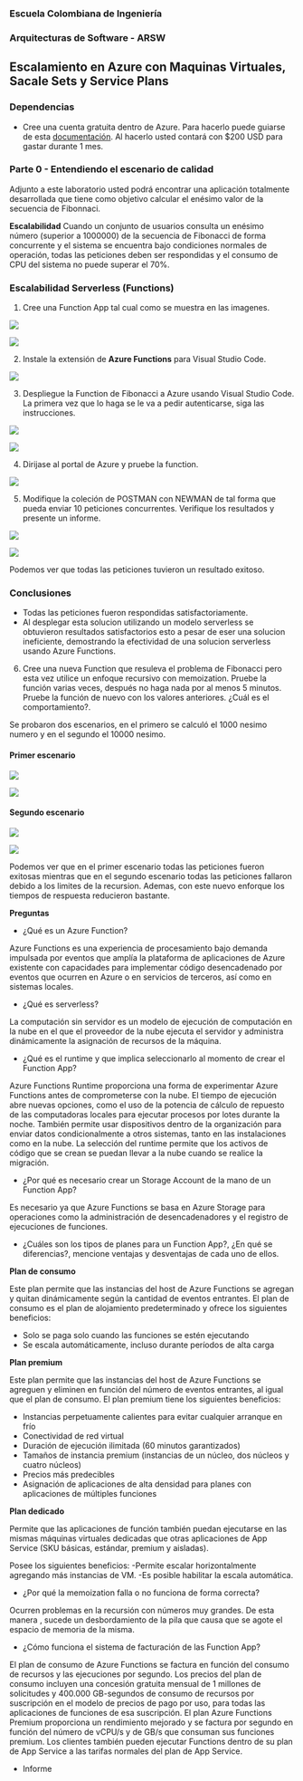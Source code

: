 ### Escuela Colombiana de Ingeniería
### Arquitecturas de Software - ARSW

## Escalamiento en Azure con Maquinas Virtuales, Sacale Sets y Service Plans

### Dependencias
* Cree una cuenta gratuita dentro de Azure. Para hacerlo puede guiarse de esta [documentación](https://azure.microsoft.com/en-us/free/search/?&ef_id=Cj0KCQiA2ITuBRDkARIsAMK9Q7MuvuTqIfK15LWfaM7bLL_QsBbC5XhJJezUbcfx-qAnfPjH568chTMaAkAsEALw_wcB:G:s&OCID=AID2000068_SEM_alOkB9ZE&MarinID=alOkB9ZE_368060503322_%2Bazure_b_c__79187603991_kwd-23159435208&lnkd=Google_Azure_Brand&dclid=CjgKEAiA2ITuBRDchty8lqPlzS4SJAC3x4k1mAxU7XNhWdOSESfffUnMNjLWcAIuikQnj3C4U8xRG_D_BwE). Al hacerlo usted contará con $200 USD para gastar durante 1 mes.

### Parte 0 - Entendiendo el escenario de calidad

Adjunto a este laboratorio usted podrá encontrar una aplicación totalmente desarrollada que tiene como objetivo calcular el enésimo valor de la secuencia de Fibonnaci.

**Escalabilidad**
Cuando un conjunto de usuarios consulta un enésimo número (superior a 1000000) de la secuencia de Fibonacci de forma concurrente y el sistema se encuentra bajo condiciones normales de operación, todas las peticiones deben ser respondidas y el consumo de CPU del sistema no puede superar el 70%.

### Escalabilidad Serverless (Functions)

1. Cree una Function App tal cual como se muestra en las  imagenes.

![](images/part3/part3-function-config.png)

![](images/part3/part3-function-configii.png)

2. Instale la extensión de **Azure Functions** para Visual Studio Code.

![](images/part3/part3-install-extension.png)

3. Despliegue la Function de Fibonacci a Azure usando Visual Studio Code. La primera vez que lo haga se le va a pedir autenticarse, siga las instrucciones.

![](images/part3/part3-deploy-function-1.png)

![](images/part3/part3-deploy-function-2.png)

4. Dirijase al portal de Azure y pruebe la function.

![](images/part3/part3-test-function.png)

5. Modifique la coleción de POSTMAN con NEWMAN de tal forma que pueda enviar 10 peticiones concurrentes. Verifique los resultados y presente un informe.

![](images/itera.png)


![](images/metricas1.png)

Podemos ver que todas las peticiones tuvieron un resultado exitoso.

### Conclusiones

 * Todas las peticiones fueron respondidas satisfactoriamente.
 * Al desplegar esta solucion utilizando un modelo serverless se obtuvieron resultados satisfactorios esto a pesar de eser una solucion ineficiente, demostrando la efectividad de una solucion serverless usando Azure Functions.


6. Cree una nueva Function que resuleva el problema de Fibonacci pero esta vez utilice un enfoque recursivo con memoization. Pruebe la función varias veces, después no haga nada por al menos 5 minutos. Pruebe la función de nuevo con los valores anteriores. ¿Cuál es el comportamiento?.

Se probaron dos escenarios, en el primero se calculó el 1000 nesimo numero y en el segundo el 10000 nesimo.

#### Primer escenario

![](images/memo1.png)

![](images/metricas2.png)

#### Segundo escenario

![](images/memo2.png)

![](images/metricas3.png)

Podemos ver que en el primer escenario todas las peticiones fueron exitosas mientras que en el segundo escenario todas las peticiones fallaron debido a los limites de la recursion. Ademas, con este nuevo enforque los tiempos de respuesta reducieron bastante.


**Preguntas**

* ¿Qué es un Azure Function?

Azure Functions es una experiencia de procesamiento bajo demanda impulsada por eventos que amplía la plataforma de aplicaciones de Azure existente con capacidades para implementar código desencadenado por eventos que ocurren en Azure o en servicios de terceros, así como en sistemas locales. 

* ¿Qué es serverless?

La computación sin servidor es un modelo de ejecución de computación en la nube en el que el proveedor de la nube ejecuta el servidor y administra dinámicamente la asignación de recursos de la máquina.

* ¿Qué es el runtime y que implica seleccionarlo al momento de crear el Function App?

Azure Functions Runtime proporciona una forma de experimentar Azure Functions antes de comprometerse con la nube. El tiempo de ejecución abre nuevas opciones, como el uso de la potencia de cálculo de repuesto de las computadoras locales para ejecutar procesos por lotes durante la noche. También permite usar  dispositivos dentro de la organización para enviar datos condicionalmente a otros sistemas, tanto en las instalaciones como en la nube.
La selección del runtime permite que los activos de código que se crean se puedan llevar a la nube cuando se realice la migración.


* ¿Por qué es necesario crear un Storage Account de la mano de un Function App?

Es necesario ya que Azure Functions se basa en Azure Storage para operaciones como la administración de desencadenadores y el registro de ejecuciones de funciones.

* ¿Cuáles son los tipos de planes para un Function App?, ¿En qué se diferencias?, mencione ventajas y desventajas de cada uno de ellos.

**Plan de consumo**

Este plan permite que las instancias del host de Azure Functions se agregan y quitan dinámicamente según la cantidad de eventos entrantes. 
El plan de consumo es el plan de alojamiento predeterminado y ofrece los siguientes beneficios:

 * Solo se paga solo cuando las funciones se estén ejecutando
 * Se escala automáticamente, incluso durante períodos de alta carga
 
**Plan premium**

Este plan permite que las instancias del host de Azure Functions se agreguen y eliminen en función del número de eventos entrantes, al igual que el plan de consumo.
El plan premium tiene los siguientes beneficios:

   * Instancias perpetuamente calientes para evitar cualquier arranque en frío
   * Conectividad de red virtual
   * Duración de ejecución ilimitada (60 minutos garantizados)
   * Tamaños de instancia premium (instancias de un núcleo, dos núcleos y cuatro núcleos)
   * Precios más predecibles
   * Asignación de aplicaciones de alta densidad para planes con aplicaciones de múltiples funciones
 
**Plan dedicado**

   Permite que las aplicaciones de función también puedan ejecutarse en las mismas máquinas virtuales dedicadas que otras aplicaciones de App Service (SKU básicas, estándar,        premium y aisladas).

   Posee los siguientes beneficios: 
   -Permite escalar horizontalmente agregando más instancias de VM. 
   -Es posible habilitar la escala automática.

* ¿Por qué la memoization falla o no funciona de forma correcta?

Ocurren problemas en la recursión con números muy grandes. De esta manera , sucede un  desbordamiento de la pila que causa que se agote el espacio de memoria de la misma.

* ¿Cómo funciona el sistema de facturación de las Function App?

El plan de consumo de Azure Functions se factura en función del consumo de recursos y las ejecuciones por segundo. Los precios del plan de consumo incluyen una concesión gratuita mensual de 1 millones de solicitudes y 400.000 GB-segundos de consumo de recursos por suscripción en el modelo de precios de pago por uso, para todas las aplicaciones de funciones de esa suscripción.
El plan Azure Functions Premium proporciona un rendimiento mejorado y se factura por segundo en función del número de vCPU/s y de GB/s que consuman sus funciones premium. Los clientes también pueden ejecutar Functions dentro de su plan de App Service a las tarifas normales del plan de App Service.

* Informe
